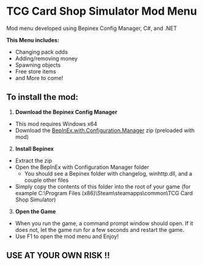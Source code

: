 # TCG Card Shop Simulator Mod Menu
Mod menu developed using Bepinex Config Manager, C#, and .NET

**This Menu includes:**
  - Changing pack odds
  - Adding/removing money
  - Spawning objects
  - Free store items
  - and More to come!

## To install the mod:
1. **Download the Bepinex Config Manager**
- This mod requires Windows x64
- Download the [BepInEx.with.Configuration.Manager](https://github.com/bhornick09/TCG-Card-Shop-Simulator-Mod-Menu/releases/latest) zip (preloaded with mod)
  
2. **Install Bepinex**
- Extract the zip
- Open the BepInEx with Configuration Manager folder
  - You should see a Bepinex folder with changelog, winhttp.dll, and a couple other files
- Simply copy the contents of this folder into the root of your game (for example C:\Program Files (x86)\Steam\steamapps\common\TCG Card Shop Simulator)
  
3. **Open the Game**
- When you run the game, a command prompt window should open. If it does not, let the game run for a few seconds and restart the game.
- Use F1 to open the mod menu and Enjoy!
  
## USE AT YOUR OWN RISK !!
